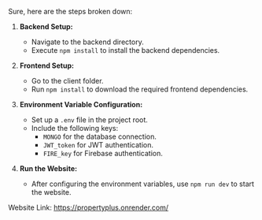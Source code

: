 Sure, here are the steps broken down:

1. **Backend Setup:**
   - Navigate to the backend directory.
   - Execute `npm install` to install the backend dependencies.

2. **Frontend Setup:**
   - Go to the client folder.
   - Run `npm install` to download the required frontend dependencies.

3. **Environment Variable Configuration:**
   - Set up a `.env` file in the project root.
   - Include the following keys:
      - `MONGO` for the database connection.
      - `JWT_token` for JWT authentication.
      - `FIRE_key` for Firebase authentication.

4. **Run the Website:**
   - After configuring the environment variables, use `npm run dev` to start the website.


  Website Link: https://propertyplus.onrender.com/
